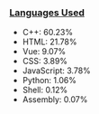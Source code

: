 
### [Languages Used](https://github.com/sayakdattagupta/profstats) 

- C++: 60.23%
- HTML: 21.78%
- Vue: 9.07%
- CSS: 3.89%
- JavaScript: 3.78%
- Python: 1.06%
- Shell: 0.12%
- Assembly: 0.07%
